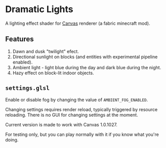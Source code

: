# Dramatic Lights
A lighting effect shader for [Canvas](https://github.com/grondag/canvas) renderer (a fabric minecraft mod).

## Features
1. Dawn and dusk "twilight" efect.
2. Directional sunlight on blocks (and entities with experimental pipeline enabled).
3. Ambient light - light blue during the day and dark blue during the night.
4. Hazy effect on block-lit indoor objects.

## `settings.glsl`
Enable or disable fog by changing the value of `AMBIENT_FOG_ENABLED`.

Changing settings requires render reload, typically triggered by resource reloading. There is no GUI for changing settings at the moment.

Current version is made to work with Canvas 1.0.1027.

For testing only, but you can play normally with it if you know what you're doing.
